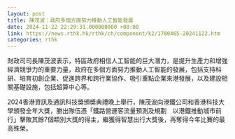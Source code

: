 ```yaml
---
layout: post
title: 陳茂波：政府多個方面努力推動人工智能發展
date: 2024-11-22 22:29:31.000000000 +08:00
link: https://news.rthk.hk/rthk/ch/component/k2/1780465-20241122.htm
categories: rthk
---
```


財政司司長陳茂波表示，特區政府相信人工智能的巨大潛力，是提升生產力和增強經濟競爭力的重要力量，政府在多個方面努力推動人工智能的發展，包括支持科研、培育初創企業、促進跨界和跨行業協作、吸引重點企業來港發展，以及建設相關基礎設施，包括超算中心等。
 
2024香港資訊及通訊科技獎頒奬典禮晚上舉行，陳茂波向港鐵公司和香港科技大學頒發全年大獎，勝出隊伍憑「鐵路營運客流量預測及規劃　以港鐵推動城市前行」擊敗其餘7個類別大獎的得主，繼獲得智慧出行大獎後，再奪得今年比賽的最高殊榮。
